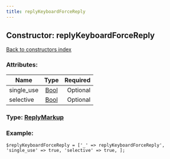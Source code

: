 ```yaml
---
title: replyKeyboardForceReply
---
```

## Constructor: replyKeyboardForceReply  
[Back to constructors index](index.md)



### Attributes:

| Name     |    Type       | Required |
|----------|:-------------:|---------:|
|single\_use|[Bool](../types/Bool.md) | Optional|
|selective|[Bool](../types/Bool.md) | Optional|



### Type: [ReplyMarkup](../types/ReplyMarkup.md)


### Example:

```
$replyKeyboardForceReply = ['_' => replyKeyboardForceReply', 'single_use' => true, 'selective' => true, ];
```